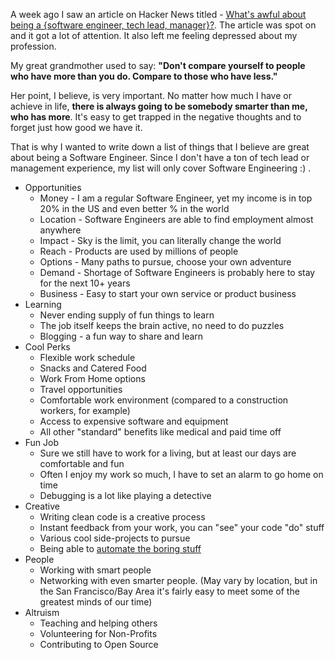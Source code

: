 A week ago I saw an article on Hacker News titled - [What's awful about being a {software engineer, tech lead, manager}?](http://www.onebigfluke.com/2016/04/whats-awful-building-software.html). The article was spot on and it got a lot of attention. It also left me feeling depressed about my profession.

My great grandmother used to say: **"Don't compare yourself to people who have more than you do. Compare to those who have less."**

Her point, I believe, is very important. No matter how much I have or achieve in life, **there is always going to be somebody smarter than me, who has more**. It's easy to get trapped in the negative thoughts and to forget just how good we have it.

That is why I wanted to write down a list of things that I believe are great about being a Software Engineer. Since I don't have a ton of tech lead or management experience, my list will only cover Software Engineering :) .

- Opportunities
	- Money - I am a regular Software Engineer, yet my income is in top 20% in the US and even better % in the world
	- Location - Software Engineers are able to find employment almost anywhere
	- Impact - Sky is the limit, you can literally change the world
	- Reach - Products are used by millions of people
	- Options - Many paths to pursue, choose your own adventure
	- Demand - Shortage of Software Engineers is probably here to stay for the next 10+ years 
	- Business - Easy to start your own service or product business
- Learning
	- Never ending supply of fun things to learn
	- The job itself keeps the brain active, no need to do puzzles
	- Blogging - a fun way to share and learn
- Cool Perks
	- Flexible work schedule
	- Snacks and Catered Food
	- Work From Home options
	- Travel opportunities
	- Comfortable work environment (compared to a construction workers, for example)
	- Access to expensive software and equipment
	- All other "standard" benefits like medical and paid time off
- Fun Job
	- Sure we still have to work for a living, but at least our days are comfortable and fun
	- Often I enjoy my work so much, I have to set an alarm to go home on time
	- Debugging is a lot like playing a detective
- Creative
	- Writing clean code is a creative process
	- Instant feedback from your work, you can "see" your code "do" stuff
	- Various cool side-projects to pursue
	- Being able to [automate the boring stuff](http://www.alexkras.com/review-automate-the-boring-stuff-with-python-by-al-sweigart/)
- People
	- Working with smart people
	- Networking with even smarter people. (May vary by location, but in the San Francisco/Bay Area it's fairly easy to meet some of the greatest minds of our time)
- Altruism
	- Teaching and helping others
	- Volunteering for Non-Profits
	- Contributing to Open Source
